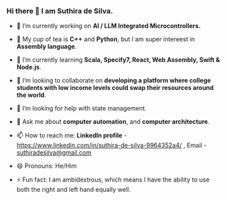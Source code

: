 ### Hi there 👋 I am Suthira de Silva.

- 🔭 I’m currently working on **AI / LLM Integrated Microcontrollers.**
- 🧠 My cup of tea is **C++** and **Python**, but I am super intereest in **Assembly language**.
- 🌱 I’m currently learning  **Scala, Specify7, React, Web Assembly, Swift & Node.js**.
- 👯 I’m looking to collaborate on **developing a platform where college students with low income levels could swap their resources around the world**.
- 🤔 I’m looking for help with state management.
- 💬 Ask me about **computer automation**, and **computer architecture**.
  
- 📫 How to reach me: **LinkedIn profile** - https://www.linkedin.com/in/suthira-de-silva-9964352a4/ ,
  Email - suthiradesilva@gmail.com
  
- 😄 Pronouns: He/Him
- ⚡ Fun fact: I am ambidextrous, which means I have the ability to use both the right and left hand equally well.

